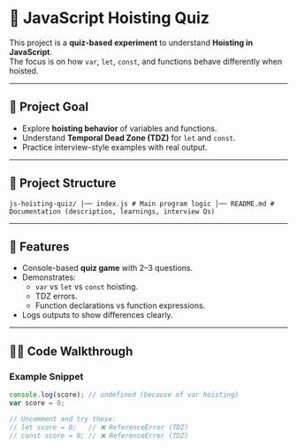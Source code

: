 # 🧠 JavaScript Hoisting Quiz

This project is a **quiz-based experiment** to understand **Hoisting in JavaScript**.  
The focus is on how `var`, `let`, `const`, and functions behave differently when hoisted.

---

## 🎯 Project Goal
- Explore **hoisting behavior** of variables and functions.
- Understand **Temporal Dead Zone (TDZ)** for `let` and `const`.
- Practice interview-style examples with real output.

---

## 📂 Project Structure
``
js-hoisting-quiz/
│── index.js # Main program logic
│── README.md # Documentation (description, learnings, interview Qs)
``

---

## 🚀 Features
- Console-based **quiz game** with 2–3 questions.
- Demonstrates:
  - `var` vs `let` vs `const` hoisting.
  - TDZ errors.
  - Function declarations vs function expressions.
- Logs outputs to show differences clearly.

---

## 🧑‍💻 Code Walkthrough

### Example Snippet
```js
console.log(score); // undefined (because of var hoisting)
var score = 0;

// Uncomment and try these:
// let score = 0;   // ❌ ReferenceError (TDZ)
// const score = 0; // ❌ ReferenceError (TDZ)

